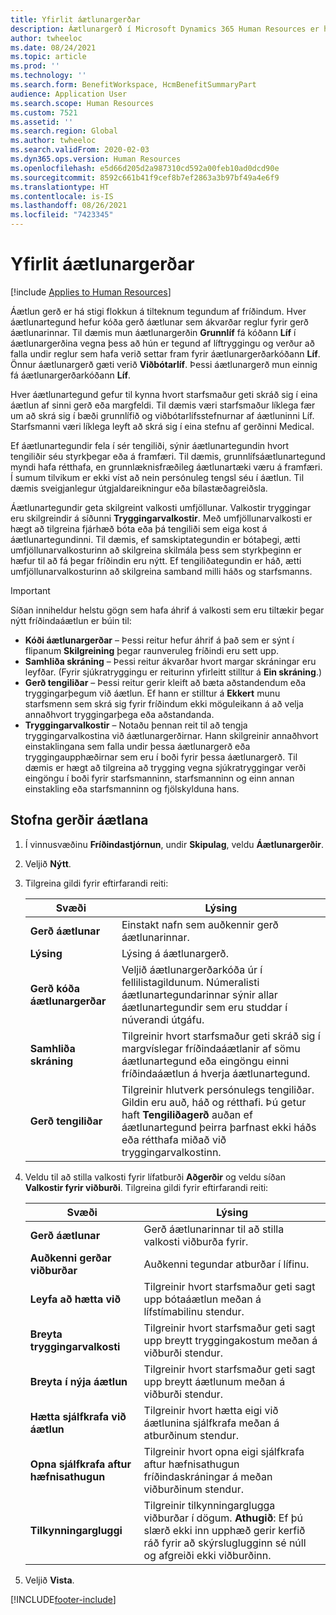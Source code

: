 ```yaml
---
title: Yfirlit áætlunargerðar
description: Áætlunargerð í Microsoft Dynamics 365 Human Resources er há stigi flokkun á tilteknum tegundum af fríðindum.
author: twheeloc
ms.date: 08/24/2021
ms.topic: article
ms.prod: ''
ms.technology: ''
ms.search.form: BenefitWorkspace, HcmBenefitSummaryPart
audience: Application User
ms.search.scope: Human Resources
ms.custom: 7521
ms.assetid: ''
ms.search.region: Global
ms.author: twheeloc
ms.search.validFrom: 2020-02-03
ms.dyn365.ops.version: Human Resources
ms.openlocfilehash: e5d66d205d2a987310cd592a00feb10ad0dcd90e
ms.sourcegitcommit: 8592c661b41f9cef8b7ef2863a3b97bf49a4e6f9
ms.translationtype: HT
ms.contentlocale: is-IS
ms.lasthandoff: 08/26/2021
ms.locfileid: "7423345"
---
```

# <a name="plan-type-overview"></a>Yfirlit áætlunargerðar

[!include [Applies to Human Resources](../includes/applies-to-hr.md)]

Áætlun gerð er há stigi flokkun á tilteknum tegundum af fríðindum. Hver áætlunartegund hefur kóða gerð áætlunar sem ákvarðar reglur fyrir gerð áætlunarinnar. Til dæmis mun áætlunargerðin **Grunnlíf** fá kóðann **Líf** í áætlunargerðina vegna þess að hún er tegund af líftryggingu og verður að falla undir reglur sem hafa verið settar fram fyrir áætlunargerðarkóðann **Líf**. Önnur áætlunargerð gæti verið **Viðbótarlíf**. Þessi áætlunargerð mun einnig fá áætlunargerðarkóðann **Líf**.

Hver áætlunartegund gefur til kynna hvort starfsmaður geti skráð sig í eina áætlun af sinni gerð eða margfeldi. Til dæmis væri starfsmaður líklega fær um að skrá sig í bæði grunnlífið og viðbótarlífsstefnurnar af áætluninni Líf. Starfsmanni væri líklega leyft að skrá sig í eina stefnu af gerðinni Medical.

Ef áætlunartegundir fela í sér tengiliði, sýnir áætlunartegundin hvort tengiliðir séu styrkþegar eða á framfæri. Til dæmis, grunnlífsáætlunartegund myndi hafa rétthafa, en grunnlæknisfræðileg áætlunartæki væru á framfæri. Í sumum tilvikum er ekki víst að nein persónuleg tengsl séu í áætlun. Til dæmis sveigjanlegur útgjaldareikningur eða bílastæðagreiðsla.

Áætlunartegundir geta skilgreint valkosti umfjöllunar. Valkostir tryggingar eru skilgreindir á síðunni **Tryggingarvalkostir**. Með umfjöllunarvalkosti er hægt að tilgreina fjárhæð bóta eða þá tengiliði sem eiga kost á áætlunartegundinni. Til dæmis, ef samskiptategundin er bótaþegi, ætti umfjöllunarvalkosturinn að skilgreina skilmála þess sem styrkþeginn er hæfur til að fá þegar fríðindin eru nýtt. Ef tengiliðategundin er háð, ætti umfjöllunarvalkosturinn að skilgreina samband milli háðs og starfsmanns. 

> [!IMPORTANT]
> Síðan inniheldur helstu gögn sem hafa áhrif á valkosti sem eru tiltækir þegar nýtt fríðindaáætlun er búin til:
>
> - **Kóði áætlunargerðar** – Þessi reitur hefur áhrif á það sem er sýnt í flipanum **Skilgreining** þegar raunveruleg fríðindi eru sett upp.  
> - **Samhliða skráning** – Þessi reitur ákvarðar hvort margar skráningar eru leyfðar. (Fyrir sjúkratryggingu er reiturinn yfirleitt stilltur á **Ein skráning**.)
> - **Gerð tengiliðar** – Þessi reitur gerir kleift að bæta aðstandendum eða tryggingarþegum við áætlun. Ef hann er stilltur á **Ekkert** munu starfsmenn sem skrá sig fyrir fríðindum ekki möguleikann á að velja annaðhvort tryggingarþega eða aðstandanda.
> - **Tryggingarvalkostir** – Notaðu þennan reit til að tengja tryggingarvalkostina við áætlunargerðirnar. Hann skilgreinir annaðhvort einstaklingana sem falla undir þessa áætlunargerð eða tryggingaupphæðirnar sem eru í boði fyrir þessa áætlunargerð. Til dæmis er hægt að tilgreina að trygging vegna sjúkratryggingar verði eingöngu í boði fyrir starfsmanninn, starfsmanninn og einn annan einstakling eða starfsmanninn og fjölskylduna hans.

## <a name="create-plan-types"></a>Stofna gerðir áætlana

1. Í vinnusvæðinu **Fríðindastjórnun**, undir **Skipulag**, veldu **Áætlunargerðir**.

2. Veljið **Nýtt**.

3. Tilgreina gildi fyrir eftirfarandi reiti:

   | Svæði | Lýsing |
   | --- | --- |
   | **Gerð áætlunar** | Einstakt nafn sem auðkennir gerð áætlunarinnar. |
   | **Lýsing** | Lýsing á áætlunargerð. |
   | **Gerð kóða áætlunargerðar** | Veljið áætlunargerðarkóða úr í fellilistagildunum. Númeralisti áætlunartegundarinnar sýnir allar áætlunartegundir sem eru studdar í núverandi útgáfu. |
   | **Samhliða skráning** | Tilgreinir hvort starfsmaður geti skráð sig í margvíslegar fríðindaáætlanir af sömu áætlunartegund eða eingöngu einni fríðindaáætlun á hverja áætlunartegund. |
   | **Gerð tengiliðar** | Tilgreinir hlutverk persónulegs tengiliðar. Gildin eru auð, háð og rétthafi. Þú getur haft **Tengiliðagerð** auðan ef áætlunartegund þeirra þarfnast ekki háðs eða rétthafa miðað við tryggingarvalkostinn. |

4. Veldu til að stilla valkosti fyrir lífatburði **Aðgerðir** og veldu síðan **Valkostir fyrir viðburði**. Tilgreina gildi fyrir eftirfarandi reiti:

   | Svæði | Lýsing |
   | --- | --- |
   | **Gerð áætlunar** | Gerð áætlunarinnar til að stilla valkosti viðburða fyrir. |
   | **Auðkenni gerðar viðburðar** | Auðkenni tegundar atburðar í lífinu. |
   | **Leyfa að hætta við** | Tilgreinir hvort starfsmaður geti sagt upp bótaáætlun meðan á lífstímabilinu stendur. |
   | **Breyta tryggingarvalkosti** | Tilgreinir hvort starfsmaður geti sagt upp breytt tryggingakostum meðan á viðburði stendur. |
   | **Breyta í nýja áætlun** | Tilgreinir hvort starfsmaður geti sagt upp breytt áætlunum meðan á viðburði stendur. |
   | **Hætta sjálfkrafa við áætlun** | Tilgreinir hvort hætta eigi við áætlunina sjálfkrafa meðan á atburðinum stendur. |
   | **Opna sjálfkrafa aftur hæfnisathugun** | Tilgreinir hvort opna eigi sjálfkrafa aftur hæfnisathugun fríðindaskráningar á meðan viðburðinum stendur. |
   | **Tilkynningargluggi** | Tilgreinir tilkynningarglugga viðburðar í dögum. **Athugið**: Ef þú slærð ekki inn upphæð gerir kerfið ráð fyrir að skýrsluglugginn sé núll og afgreiði ekki viðburðinn. |

5. Veljið **Vista**. 


[!INCLUDE[footer-include](../includes/footer-banner.md)]
